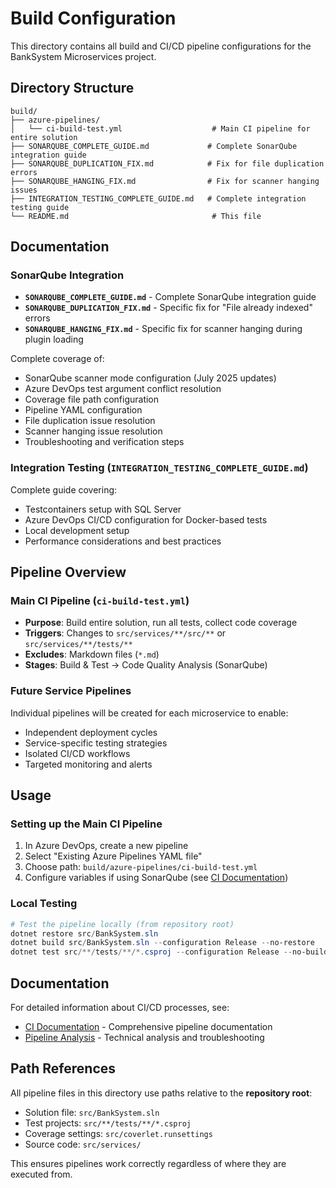 # Build Configuration

This directory contains all build and CI/CD pipeline configurations for the BankSystem Microservices project.

## Directory Structure

```
build/
├── azure-pipelines/
│   └── ci-build-test.yml                    # Main CI pipeline for entire solution
├── SONARQUBE_COMPLETE_GUIDE.md             # Complete SonarQube integration guide
├── SONARQUBE_DUPLICATION_FIX.md            # Fix for file duplication errors
├── SONARQUBE_HANGING_FIX.md                # Fix for scanner hanging issues
├── INTEGRATION_TESTING_COMPLETE_GUIDE.md   # Complete integration testing guide
└── README.md                                # This file
```

## Documentation

### **SonarQube Integration**

- **`SONARQUBE_COMPLETE_GUIDE.md`** - Complete SonarQube integration guide
- **`SONARQUBE_DUPLICATION_FIX.md`** - Specific fix for "File already indexed" errors
- **`SONARQUBE_HANGING_FIX.md`** - Specific fix for scanner hanging during plugin loading

Complete coverage of:

- SonarQube scanner mode configuration (July 2025 updates)
- Azure DevOps test argument conflict resolution
- Coverage file path configuration
- Pipeline YAML configuration
- File duplication issue resolution
- Scanner hanging issue resolution
- Troubleshooting and verification steps

### **Integration Testing** (`INTEGRATION_TESTING_COMPLETE_GUIDE.md`)

Complete guide covering:

- Testcontainers setup with SQL Server
- Azure DevOps CI/CD configuration for Docker-based tests
- Local development setup
- Performance considerations and best practices

## Pipeline Overview

### **Main CI Pipeline** (`ci-build-test.yml`)

- **Purpose**: Build entire solution, run all tests, collect code coverage
- **Triggers**: Changes to `src/services/**/src/**` or `src/services/**/tests/**`
- **Excludes**: Markdown files (`*.md`)
- **Stages**: Build & Test → Code Quality Analysis (SonarQube)

### **Future Service Pipelines**

Individual pipelines will be created for each microservice to enable:

- Independent deployment cycles
- Service-specific testing strategies
- Isolated CI/CD workflows
- Targeted monitoring and alerts

## Usage

### **Setting up the Main CI Pipeline**

1. In Azure DevOps, create a new pipeline
2. Select "Existing Azure Pipelines YAML file"
3. Choose path: `build/azure-pipelines/ci-build-test.yml`
4. Configure variables if using SonarQube (see [CI Documentation](../docs/ci-documentation.md))

### **Local Testing**

```powershell
# Test the pipeline locally (from repository root)
dotnet restore src/BankSystem.sln
dotnet build src/BankSystem.sln --configuration Release --no-restore
dotnet test src/**/tests/**/*.csproj --configuration Release --no-build
```

## Documentation

For detailed information about CI/CD processes, see:

- [CI Documentation](../docs/ci-documentation.md) - Comprehensive pipeline documentation
- [Pipeline Analysis](../PIPELINE_ANALYSIS.md) - Technical analysis and troubleshooting

## Path References

All pipeline files in this directory use paths relative to the **repository root**:

- Solution file: `src/BankSystem.sln`
- Test projects: `src/**/tests/**/*.csproj`
- Coverage settings: `src/coverlet.runsettings`
- Source code: `src/services/`

This ensures pipelines work correctly regardless of where they are executed from.
